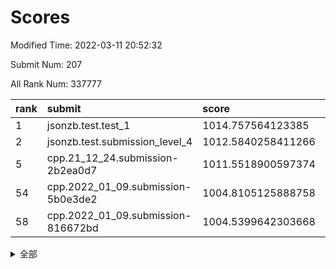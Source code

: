 # Scores

Modified Time: 2022-03-11 20:52:32

Submit Num: 207

All Rank Num: 337777

| rank |               submit               |       score        |       sigma        | pk_num |
| :--- | :--------------------------------- | :----------------- | :----------------- | :----- |
| 1    | jsonzb.test.test_1                 | 1014.757564123385  | 0.8364101151431187 | 6525   |
| 2    | jsonzb.test.submission_level_4     | 1012.5840258411266 | 0.815718393814418  | 6529   |
| 5    | cpp.21_12_24.submission-2b2ea0d7   | 1011.5518900597374 | 0.7812640596090833 | 6523   |
| 54   | cpp.2022_01_09.submission-5b0e3de2 | 1004.8105125888758 | 0.7117215851486977 | 6529   |
| 58   | cpp.2022_01_09.submission-816672bd | 1004.5399642303668 | 0.7225982234000612 | 6527   |


<details>
<summary>全部</summary>

| rank |                 submit                 |       score        |       sigma        | pk_num |
| :--- | :------------------------------------- | :----------------- | :----------------- | :----- |
| 1    | jsonzb.test.test_1                     | 1014.757564123385  | 0.8364101151431187 | 6525   |
| 2    | jsonzb.test.submission_level_4         | 1012.5840258411266 | 0.815718393814418  | 6529   |
| 3    | gobigger.level_3.submission_level_3_2  | 1011.8992443698914 | 0.7807384894481432 | 6527   |
| 4    | gobigger.level_3.submission_level_3_7  | 1011.8932131419161 | 0.784871737034861  | 6527   |
| 5    | cpp.21_12_24.submission-2b2ea0d7       | 1011.5518900597374 | 0.7812640596090833 | 6523   |
| 6    | gobigger.level_3.submission_level_3_31 | 1011.4417976601279 | 0.7898937914158524 | 6526   |
| 7    | gobigger.level_3.submission_level_3_46 | 1011.3698746178462 | 0.768480853234961  | 6527   |
| 8    | gobigger.level_3.submission_level_3_3  | 1011.2404315428545 | 0.7594369662465651 | 6527   |
| 9    | gobigger.level_3.submission_level_3_11 | 1011.1129257135443 | 0.7886697102014203 | 6525   |
| 10   | gobigger.level_3.submission_level_3_48 | 1011.0285102605874 | 0.759720801966037  | 6526   |
| 11   | gobigger.level_3.submission_level_3_14 | 1010.96858573999   | 0.7773539063727419 | 6529   |
| 12   | gobigger.level_3.submission_level_3_28 | 1010.8287730607508 | 0.7440003911237781 | 6527   |
| 13   | gobigger.level_3.submission_level_3_33 | 1010.7919736104234 | 0.7718331325252688 | 6528   |
| 14   | gobigger.level_3.submission_level_3_43 | 1010.76876307723   | 0.7749263951603339 | 6530   |
| 15   | gobigger.level_3.submission_level_3_26 | 1010.6788054153096 | 0.7692984891974202 | 6527   |
| 16   | gobigger.level_3.submission_level_3_23 | 1010.6718437627497 | 0.7871704765517762 | 6526   |
| 17   | gobigger.level_3.submission_level_3_30 | 1010.5636368663011 | 0.7520421079748633 | 6524   |
| 18   | gobigger.level_3.submission_level_3_16 | 1010.4268158455083 | 0.7690748235489444 | 6526   |
| 19   | gobigger.level_3.submission_level_3_12 | 1010.4216875920541 | 0.7455129363653292 | 6523   |
| 20   | gobigger.level_3.submission_level_3_15 | 1010.3928591538619 | 0.7501747293912449 | 6528   |
| 21   | gobigger.level_3.submission_level_3_42 | 1010.3407818645984 | 0.7614094555996402 | 6525   |
| 22   | gobigger.level_3.submission_level_3_9  | 1010.3370879267557 | 0.7769901399356791 | 6526   |
| 23   | gobigger.level_3.submission_level_3_45 | 1010.3069912268053 | 0.7685983466365974 | 6531   |
| 24   | gobigger.level_3.submission_level_3_34 | 1010.2712253577394 | 0.7694601180813955 | 6527   |
| 25   | gobigger.level_3.submission_level_3_24 | 1010.2434856536296 | 0.7689011993812588 | 6522   |
| 26   | gobigger.level_3.submission_level_3_49 | 1010.0713556382875 | 0.7548990736251041 | 6531   |
| 27   | gobigger.level_3.submission_level_3_37 | 1010.0684481480691 | 0.7515316659292514 | 6531   |
| 28   | gobigger.level_3.submission_level_3_22 | 1010.0340561711184 | 0.7832521853948092 | 6526   |
| 29   | gobigger.level_3.submission_level_3_47 | 1010.0191940388847 | 0.7497129674636328 | 6528   |
| 30   | gobigger.level_3.submission_level_3_5  | 1010.0102370831358 | 0.7569991930437959 | 6533   |
| 31   | gobigger.level_3.submission_level_3_17 | 1009.9705069301168 | 0.7851151333849152 | 6518   |
| 32   | gobigger.level_3.submission_level_3_36 | 1009.8604060340896 | 0.7663122071779107 | 6532   |
| 33   | gobigger.level_3.submission_level_3_38 | 1009.8531709190968 | 0.7617092724507052 | 6529   |
| 34   | gobigger.level_3.submission_level_3_18 | 1009.822465701746  | 0.7537909179819553 | 6527   |
| 35   | gobigger.level_3.submission_level_3_35 | 1009.8188956474528 | 0.7569048825490715 | 6525   |
| 36   | gobigger.level_3.submission_level_3_29 | 1009.7866699800912 | 0.7445149803599984 | 6527   |
| 37   | gobigger.level_3.submission_level_3_21 | 1009.719304708174  | 0.7626955880524604 | 6525   |
| 38   | gobigger.level_3.submission_level_3_10 | 1009.7110912252373 | 0.760886603468632  | 6526   |
| 39   | gobigger.level_3.submission_level_3_1  | 1009.6897374472989 | 0.7442021570164231 | 6528   |
| 40   | gobigger.level_3.submission_level_3_44 | 1009.6338698836275 | 0.7589849019531703 | 6524   |
| 41   | gobigger.level_3.submission_level_3_0  | 1009.6262045957839 | 0.7520982801312003 | 6528   |
| 42   | gobigger.level_3.submission_level_3_20 | 1009.6162292500304 | 0.7690746149694877 | 6527   |
| 43   | gobigger.level_3.submission_level_3_25 | 1009.5943194336544 | 0.7589991855120318 | 6524   |
| 44   | gobigger.level_3.submission_level_3_6  | 1009.528913334678  | 0.74250222495192   | 6525   |
| 45   | gobigger.level_3.submission_level_3_13 | 1009.5097403265637 | 0.767983197927321  | 6526   |
| 46   | gobigger.level_3.submission_level_3_41 | 1009.4954194366941 | 0.7584501103275534 | 6530   |
| 47   | gobigger.level_3.submission_level_3_27 | 1009.4333773253263 | 0.741441002573073  | 6528   |
| 48   | gobigger.level_3.submission_level_3_39 | 1009.3521019857027 | 0.7648775592303132 | 6531   |
| 49   | gobigger.level_3.submission_level_3_8  | 1009.2970473071795 | 0.757939064153063  | 6530   |
| 50   | gobigger.level_3.submission_level_3_19 | 1009.2778735218125 | 0.7631375747050275 | 6525   |
| 51   | gobigger.level_3.submission_level_3_40 | 1009.2262538474909 | 0.7638714773758665 | 6525   |
| 52   | gobigger.level_3.submission_level_3_4  | 1009.1923914870645 | 0.7402674198823678 | 6530   |
| 53   | gobigger.level_3.submission_level_3_32 | 1008.5080292152408 | 0.7551150550464356 | 6530   |
| 54   | cpp.2022_01_09.submission-5b0e3de2     | 1004.8105125888758 | 0.7117215851486977 | 6529   |
| 55   | gobigger.level_1.submission_level_1_45 | 1004.7331017315564 | 0.7244116832485326 | 6529   |
| 56   | gobigger.level_1.submission_level_1_16 | 1004.6513727339409 | 0.7170171092727018 | 6523   |
| 57   | gobigger.level_1.submission_level_1_0  | 1004.5577725083957 | 0.7239434437364684 | 6530   |
| 58   | cpp.2022_01_09.submission-816672bd     | 1004.5399642303668 | 0.7225982234000612 | 6527   |
| 59   | gobigger.level_1.submission_level_1_14 | 1004.4355048017885 | 0.7263928566647951 | 6526   |
| 60   | gobigger.level_1.submission_level_1_24 | 1004.3301488831497 | 0.7300040400919348 | 6527   |
| 61   | gobigger.level_1.submission_level_1_19 | 1004.1357313222572 | 0.7173411803905648 | 6524   |
| 62   | gobigger.level_1.submission_level_1_43 | 1004.1203624631125 | 0.7109161098439776 | 6525   |
| 63   | gobigger.level_1.submission_level_1_26 | 1004.0789003643531 | 0.7271825020586667 | 6526   |
| 64   | gobigger.level_1.submission_level_1_2  | 1004.0027174373072 | 0.7207380828891404 | 6521   |
| 65   | gobigger.level_1.submission_level_1_48 | 1003.9452527377222 | 0.7185697078042755 | 6523   |
| 66   | gobigger.level_1.submission_level_1_21 | 1003.9057679432714 | 0.7190409884150888 | 6527   |
| 67   | gobigger.level_1.submission_level_1_27 | 1003.9004435781497 | 0.7105610899549006 | 6524   |
| 68   | gobigger.level_1.submission_level_1_29 | 1003.8846916191807 | 0.7233526056070861 | 6533   |
| 69   | gobigger.level_1.submission_level_1_5  | 1003.8837645684335 | 0.7287461538573917 | 6531   |
| 70   | gobigger.level_1.submission_level_1_13 | 1003.8480558756177 | 0.723426438370024  | 6533   |
| 71   | gobigger.level_1.submission_level_1_35 | 1003.8349826317276 | 0.7137226186981199 | 6524   |
| 72   | gobigger.level_1.submission_level_1_36 | 1003.8231799184082 | 0.7133796692249846 | 6526   |
| 73   | gobigger.level_1.submission_level_1_34 | 1003.8206308325068 | 0.7132658473319697 | 6529   |
| 74   | gobigger.level_1.submission_level_1_4  | 1003.7266832594519 | 0.7144364186349859 | 6531   |
| 75   | gobigger.level_1.submission_level_1_31 | 1003.6949645091851 | 0.7095412468677348 | 6526   |
| 76   | gobigger.level_1.submission_level_1_17 | 1003.6228534865189 | 0.7200073688351588 | 6527   |
| 77   | gobigger.level_1.submission_level_1_37 | 1003.5605513527505 | 0.7100033365243537 | 6526   |
| 78   | gobigger.level_1.submission_level_1_1  | 1003.5090633421042 | 0.7105705730526175 | 6528   |
| 79   | gobigger.level_1.submission_level_1_9  | 1003.4718784302042 | 0.7372780493948893 | 6530   |
| 80   | gobigger.level_1.submission_level_1_10 | 1003.4112493471107 | 0.7125949469608566 | 6530   |
| 81   | gobigger.level_1.submission_level_1_33 | 1003.2591358531324 | 0.7136322495850506 | 6531   |
| 82   | gobigger.level_1.submission_level_1_25 | 1003.2450696423177 | 0.7182384801881221 | 6532   |
| 83   | gobigger.level_1.submission_level_1_46 | 1003.2134167584204 | 0.7203185107583144 | 6528   |
| 84   | gobigger.level_1.submission_level_1_42 | 1003.1413807569241 | 0.7254283310387557 | 6529   |
| 85   | gobigger.level_1.submission_level_1_44 | 1003.0294649504023 | 0.7199909925792489 | 6527   |
| 86   | gobigger.level_1.submission_level_1_15 | 1002.9891236445314 | 0.7185945447357504 | 6529   |
| 87   | gobigger.level_1.submission_level_1_38 | 1002.9784883137389 | 0.7239117932083776 | 6528   |
| 88   | gobigger.level_1.submission_level_1_28 | 1002.9639038594648 | 0.7111672252606555 | 6526   |
| 89   | gobigger.level_1.submission_level_1_3  | 1002.8116402218857 | 0.7145825532418912 | 6527   |
| 90   | gobigger.level_1.submission_level_1_20 | 1002.7683244718796 | 0.7161656868737334 | 6527   |
| 91   | gobigger.level_1.submission_level_1_7  | 1002.7531879436831 | 0.7179133844298855 | 6529   |
| 92   | gobigger.level_1.submission_level_1_11 | 1002.7044766286722 | 0.7202436286243267 | 6524   |
| 93   | gobigger.level_1.submission_level_1_6  | 1002.6909880068085 | 0.7233050520848127 | 6522   |
| 94   | gobigger.level_1.submission_level_1_40 | 1002.6069496423501 | 0.7132840838044678 | 6524   |
| 95   | gobigger.level_1.submission_level_1_32 | 1002.557466959522  | 0.7039651409069843 | 6527   |
| 96   | gobigger.level_1.submission_level_1_18 | 1002.4742674615865 | 0.714713400922501  | 6533   |
| 97   | gobigger.level_1.submission_level_1_30 | 1002.4055089637164 | 0.7112455742384536 | 6523   |
| 98   | gobigger.level_1.submission_level_1_22 | 1002.3937845565083 | 0.7030475081288516 | 6526   |
| 99   | gobigger.level_1.submission_level_1_49 | 1002.2553629057065 | 0.7091091528327568 | 6527   |
| 100  | gobigger.level_1.submission_level_1_39 | 1002.2506693243556 | 0.7120901686277291 | 6525   |
| 101  | gobigger.level_1.submission_level_1_12 | 1002.1712443034869 | 0.7165667927431948 | 6530   |
| 102  | gobigger.level_1.submission_level_1_47 | 1002.1452255296871 | 0.708369057410183  | 6523   |
| 103  | gobigger.level_1.submission_level_1_41 | 1001.9820944768314 | 0.7084758350858444 | 6528   |
| 104  | gobigger.level_1.submission_level_1_8  | 1001.7104850927567 | 0.7068710681563563 | 6528   |
| 105  | gobigger.level_1.submission_level_1_23 | 1001.4805668575792 | 0.7089998238416024 | 6530   |
| 106  | gobigger.random.submission_random_22   | 997.1398938301268  | 0.7121469791802125 | 6526   |
| 107  | gobigger.random.submission_random_35   | 997.039748671597   | 0.7048944388986601 | 6531   |
| 108  | gobigger.random.submission_random_38   | 996.9819161481931  | 0.7109835221775076 | 6526   |
| 109  | gobigger.random.submission_random_21   | 996.8915784470462  | 0.7093440063686424 | 6526   |
| 110  | gobigger.random.submission_random_6    | 996.8910482540269  | 0.7174829135588403 | 6526   |
| 111  | gobigger.random.submission_random_26   | 996.6459318865476  | 0.7206838472840182 | 6529   |
| 112  | gobigger.random.submission_random_29   | 996.5361856153983  | 0.7013723958876626 | 6531   |
| 113  | gobigger.random.submission_random_47   | 996.5341961650813  | 0.7193981283348048 | 6530   |
| 114  | gobigger.random.submission_random_17   | 996.4953445543456  | 0.7271112785107605 | 6526   |
| 115  | gobigger.random.submission_random_12   | 996.4740778781626  | 0.7201056540339269 | 6520   |
| 116  | gobigger.random.submission_random_34   | 996.434412982694   | 0.7166500896722376 | 6524   |
| 117  | gobigger.random.submission_random_45   | 996.403923937666   | 0.7008001067004926 | 6524   |
| 118  | gobigger.random.submission_random_33   | 996.3358539755452  | 0.7012592015449657 | 6528   |
| 119  | gobigger.random.submission_random_5    | 996.2679490732115  | 0.7127597169060728 | 6527   |
| 120  | gobigger.random.submission_random_9    | 996.2563056018889  | 0.7083366640091511 | 6522   |
| 121  | gobigger.random.submission_random_4    | 996.2424622152888  | 0.7130992335854046 | 6525   |
| 122  | gobigger.random.submission_random_48   | 996.2260469347475  | 0.7098825504401799 | 6525   |
| 123  | gobigger.random.submission_random_27   | 996.1740810492518  | 0.7143225199904497 | 6531   |
| 124  | gobigger.random.submission_random_46   | 996.1212458319276  | 0.7083648744723988 | 6520   |
| 125  | gobigger.random.submission_random_41   | 996.0394274410813  | 0.7168935497690411 | 6531   |
| 126  | gobigger.random.submission_random_40   | 996.034298904033   | 0.7118297420624615 | 6524   |
| 127  | gobigger.random.submission_random_24   | 996.029713569907   | 0.7279756805652052 | 6522   |
| 128  | gobigger.random.submission_random_16   | 995.9678323029632  | 0.7170866107404955 | 6526   |
| 129  | gobigger.random.submission_random_28   | 995.9620369292635  | 0.7160190114979786 | 6531   |
| 130  | gobigger.random.submission_random_15   | 995.9218566842907  | 0.7128888483403468 | 6523   |
| 131  | gobigger.random.submission_random_31   | 995.7974846126377  | 0.7036282942837798 | 6533   |
| 132  | gobigger.random.submission_random_13   | 995.7965173016083  | 0.7036421094045516 | 6525   |
| 133  | gobigger.random.submission_random_36   | 995.7708325876765  | 0.7157513610503665 | 6533   |
| 134  | gobigger.random.submission_random_25   | 995.7396564563567  | 0.7256984767552623 | 6525   |
| 135  | gobigger.random.submission_random_10   | 995.7085017180117  | 0.7130887278733498 | 6527   |
| 136  | gobigger.random.submission_random_8    | 995.7028682778457  | 0.7105106947239069 | 6524   |
| 137  | gobigger.random.submission_random_39   | 995.6620486728671  | 0.7118318433350591 | 6526   |
| 138  | gobigger.random.submission_random_49   | 995.5967378801585  | 0.7179351390409374 | 6527   |
| 139  | gobigger.random.submission_random_3    | 995.5659955413981  | 0.7149624891435093 | 6523   |
| 140  | gobigger.random.submission_random_43   | 995.5578066070588  | 0.7176567811535279 | 6527   |
| 141  | gobigger.random.submission_random_19   | 995.5275371534248  | 0.7126497665370574 | 6529   |
| 142  | gobigger.random.submission_random_44   | 995.5094719408719  | 0.7233611900098321 | 6525   |
| 143  | gobigger.random.submission_random_0    | 995.4966419282197  | 0.7081610155216993 | 6529   |
| 144  | gobigger.random.submission_random_18   | 995.4678561720858  | 0.7170696388950278 | 6529   |
| 145  | gobigger.random.submission_random_32   | 995.4269309750957  | 0.717417408063642  | 6531   |
| 146  | gobigger.random.submission_random_23   | 995.4028638950792  | 0.6960190656635172 | 6525   |
| 147  | gobigger.random.submission_random_42   | 995.320710012358   | 0.721065739997555  | 6528   |
| 148  | gobigger.random.submission_random_2    | 995.2903053194559  | 0.7046883509589159 | 6526   |
| 149  | gobigger.random.submission_random_11   | 995.1484852631198  | 0.7190113341237298 | 6528   |
| 150  | gobigger.random.submission_random_37   | 995.1242348525092  | 0.7159437389771534 | 6527   |
| 151  | gobigger.random.submission_random_1    | 995.1016151165383  | 0.7095200198449286 | 6527   |
| 152  | gobigger.random.submission_random_30   | 994.9045180430444  | 0.722527282020694  | 6528   |
| 153  | gobigger.random.submission_random_14   | 994.8857264846085  | 0.7243625419316575 | 6535   |
| 154  | gobigger.random.submission_random_7    | 994.8014139575272  | 0.7244746039724903 | 6524   |
| 155  | gobigger.random.submission_random_20   | 994.7687899538113  | 0.7363617042845013 | 6526   |
| 156  | gobigger.level_2.submission_level_2_40 | 993.9666959442326  | 0.7513050233334119 | 6531   |
| 157  | gobigger.level_2.submission_level_2_47 | 993.9257655970141  | 0.7245323795875646 | 6526   |
| 158  | gobigger.level_2.submission_level_2_18 | 993.4370222448563  | 0.7351381725232871 | 6519   |
| 159  | gobigger.level_2.submission_level_2_33 | 993.2546606640495  | 0.7261808816724247 | 6524   |
| 160  | gobigger.level_2.submission_level_2_17 | 993.233798915982   | 0.7521775005573773 | 6528   |
| 161  | gobigger.level_2.submission_level_2_43 | 993.1500476207931  | 0.7341387074018769 | 6523   |
| 162  | gobigger.level_2.submission_level_2_38 | 993.1414259083881  | 0.740414489085219  | 6531   |
| 163  | gobigger.level_2.submission_level_2_30 | 992.9893167296584  | 0.7377315974104987 | 6522   |
| 164  | gobigger.level_2.submission_level_2_12 | 992.978671532455   | 0.742187713631464  | 6526   |
| 165  | gobigger.level_2.submission_level_2_48 | 992.9690683242395  | 0.7505456156833229 | 6529   |
| 166  | gobigger.level_2.submission_level_2_2  | 992.9485830880064  | 0.7360641425747284 | 6525   |
| 167  | gobigger.level_2.submission_level_2_27 | 992.9294111296358  | 0.7375079400681352 | 6527   |
| 168  | gobigger.level_2.submission_level_2_23 | 992.9014743429675  | 0.7472341189151398 | 6528   |
| 169  | gobigger.level_2.submission_level_2_49 | 992.7653269022219  | 0.7398994290594914 | 6528   |
| 170  | gobigger.level_2.submission_level_2_34 | 992.7353097085206  | 0.7503607948590597 | 6525   |
| 171  | gobigger.level_2.submission_level_2_24 | 992.668114171812   | 0.7287344927200381 | 6529   |
| 172  | gobigger.level_2.submission_level_2_9  | 992.6645854639033  | 0.7376716093637048 | 6532   |
| 173  | gobigger.level_2.submission_level_2_15 | 992.5622614048381  | 0.7450401163076964 | 6528   |
| 174  | gobigger.level_2.submission_level_2_25 | 992.5341289956177  | 0.7334348639135624 | 6528   |
| 175  | gobigger.level_2.submission_level_2_21 | 992.5151343493651  | 0.7276833419116914 | 6527   |
| 176  | gobigger.level_2.submission_level_2_8  | 992.36002868296    | 0.7502573590595722 | 6526   |
| 177  | gobigger.level_2.submission_level_2_39 | 992.312579858478   | 0.7295856756992768 | 6529   |
| 178  | gobigger.level_2.submission_level_2_19 | 992.2162779094051  | 0.7518698634664159 | 6528   |
| 179  | gobigger.level_2.submission_level_2_31 | 992.0916512777203  | 0.7301020282644766 | 6530   |
| 180  | gobigger.level_2.submission_level_2_35 | 992.042606466825   | 0.7534282749263264 | 6524   |
| 181  | gobigger.level_2.submission_level_2_4  | 992.0253543974424  | 0.7358108857462902 | 6528   |
| 182  | gobigger.level_2.submission_level_2_10 | 992.021367670867   | 0.7461950761766518 | 6530   |
| 183  | gobigger.level_2.submission_level_2_6  | 991.9904935466553  | 0.7540827020548283 | 6525   |
| 184  | gobigger.level_2.submission_level_2_22 | 991.9321322596463  | 0.7371187603615798 | 6527   |
| 185  | gobigger.level_2.submission_level_2_20 | 991.8706768692768  | 0.7811039148146591 | 6527   |
| 186  | gobigger.level_2.submission_level_2_16 | 991.7474219393847  | 0.7593705640429542 | 6526   |
| 187  | gobigger.level_2.submission_level_2_45 | 991.7072036329556  | 0.7531451828872936 | 6531   |
| 188  | gobigger.level_2.submission_level_2_3  | 991.6554271984951  | 0.7492448590978443 | 6531   |
| 189  | gobigger.level_2.submission_level_2_5  | 991.6541797118359  | 0.7720075429208375 | 6527   |
| 190  | gobigger.level_2.submission_level_2_29 | 991.5618265369577  | 0.7538926336477105 | 6529   |
| 191  | gobigger.level_2.submission_level_2_41 | 991.5618260414885  | 0.744483539830861  | 6525   |
| 192  | gobigger.level_2.submission_level_2_28 | 991.5205753769642  | 0.7640229180773702 | 6529   |
| 193  | gobigger.level_2.submission_level_2_7  | 991.3622528194983  | 0.7555092817725153 | 6528   |
| 194  | gobigger.level_2.submission_level_2_42 | 991.281966191672   | 0.7560819593673747 | 6527   |
| 195  | gobigger.level_2.submission_level_2_36 | 991.2600498546192  | 0.7698658412246131 | 6529   |
| 196  | gobigger.level_2.submission_level_2_11 | 991.1870050785246  | 0.7431292766618857 | 6528   |
| 197  | gobigger.level_2.submission_level_2_0  | 991.0503857739318  | 0.7503719461815607 | 6531   |
| 198  | gobigger.level_2.submission_level_2_14 | 990.9327143658362  | 0.7563607959788129 | 6522   |
| 199  | gobigger.level_2.submission_level_2_46 | 990.8913124371619  | 0.7463979643221181 | 6528   |
| 200  | gobigger.level_2.submission_level_2_26 | 990.6801399511894  | 0.7720008930461024 | 6523   |
| 201  | gobigger.level_2.submission_level_2_32 | 990.3385593406196  | 0.7830846267190675 | 6530   |
| 202  | gobigger.level_2.submission_level_2_13 | 990.2057441536035  | 0.7656567650639508 | 6530   |
| 203  | gobigger.level_2.submission_level_2_1  | 989.9691450928841  | 0.7636341180972684 | 6529   |
| 204  | gobigger.level_2.submission_level_2_37 | 989.9272723738505  | 0.7808787653171331 | 6525   |
| 205  | gobigger.level_2.submission_level_2_44 | 989.7625620663628  | 0.7753115000519931 | 6529   |
| 206  | gobigger.none.submission_none_1        | 979.1338825579584  | 1.2240234782814554 | 6531   |
| 207  | gobigger.none.submission_none_0        | 977.176929450706   | 1.3189674054613658 | 6524   |

</details>